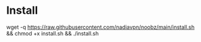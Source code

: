 # Install
wget -q https://raw.githubusercontent.com/nadiavpn/noobz/main/install.sh && chmod +x install.sh && ./install.sh
